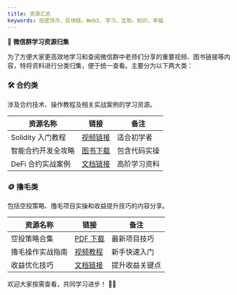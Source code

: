 ```yaml
---
title: 资源汇总
keywords: 加密货币，区块链，Web3, 学习，互助，知识，幸福
---
```

📌 **微信群学习资源归集**

为了方便大家更高效地学习和查阅微信群中老师们分享的重要视频、图书链接等内容，特将资料进行分类归集，便于统一查看。主要分为以下两大类：
### 🛠️ **合约类**

涉及合约技术、操作教程及相关实战案例的学习资源。

| **资源名称**      | **链接**                                                              | **备注** |
| ------------- | ------------------------------------------------------------------- | ------ |
| Solidity 入门教程 | [视频链接](https://chatgpt.com/c/676e6f59-c4d8-8001-80f3-fbcb65794661#) | 适合初学者  |
| 智能合约开发全攻略     | [图书下载](https://chatgpt.com/c/676e6f59-c4d8-8001-80f3-fbcb65794661#) | 包含代码实操 |
| DeFi 合约实战案例   | [文档链接](https://chatgpt.com/c/676e6f59-c4d8-8001-80f3-fbcb65794661#) | 高阶学习资料 |

### 🪙 **撸毛类**

包括空投策略、撸毛项目实操和收益提升技巧的内容分享。

| **资源名称** | **链接**                                                                | **备注**  |
| -------- | --------------------------------------------------------------------- | ------- |
| 空投策略合集   | [PDF 下载](https://chatgpt.com/c/676e6f59-c4d8-8001-80f3-fbcb65794661#) | 最新项目技巧  |
| 撸毛操作实战指南 | [视频教程](https://chatgpt.com/c/676e6f59-c4d8-8001-80f3-fbcb65794661#)   | 新手快速入门  |
| 收益优化技巧   | [文档链接](https://chatgpt.com/c/676e6f59-c4d8-8001-80f3-fbcb65794661#)   | 提升收益关键点 |

欢迎大家按需查看，共同学习进步！ 📖💡